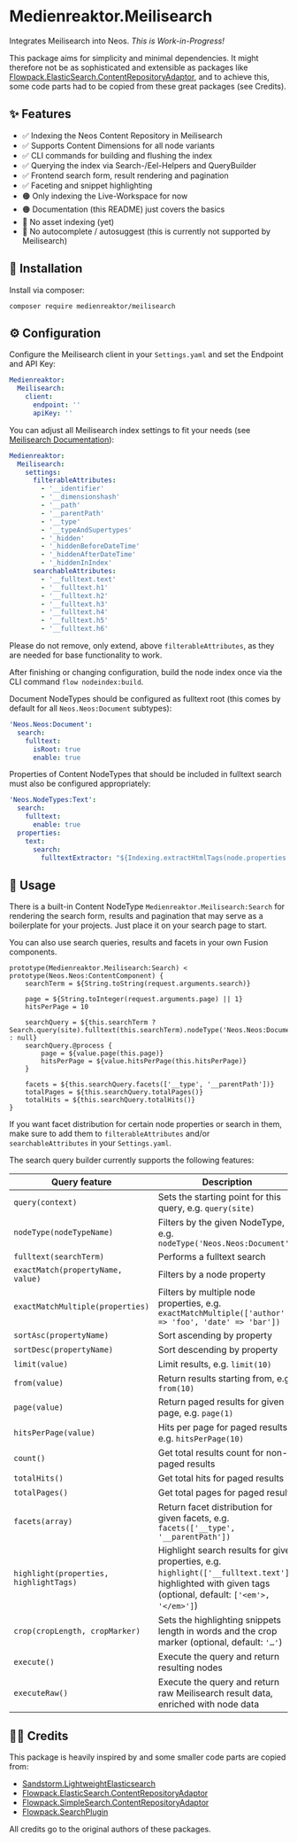 # Medienreaktor.Meilisearch

Integrates Meilisearch into Neos. *This is Work-in-Progress!*

This package aims for simplicity and minimal dependencies. It might therefore not be as sophisticated and extensible as packages like [Flowpack.ElasticSearch.ContentRepositoryAdaptor](https://github.com/Flowpack/Flowpack.ElasticSearch.ContentRepositoryAdaptor), and to achieve this, some code parts had to be copied from these great packages (see Credits).

## ✨ Features

* ✅ Indexing the Neos Content Repository in Meilisearch
* ✅ Supports Content Dimensions for all node variants
* ✅ CLI commands for building and flushing the index
* ✅ Querying the index via Search-/Eel-Helpers and QueryBuilder
* ✅ Frontend search form, result rendering and pagination
* ✅ Faceting and snippet highlighting
* 🟠 Only indexing the Live-Workspace for now
* 🟠 Documentation (this README) just covers the basics
* 🔴 No asset indexing (yet)
* 🔴 No autocomplete / autosuggest (this is currently not supported by Meilisearch)

## 🚀 Installation

Install via composer:

    composer require medienreaktor/meilisearch

## ⚙️ Configuration

Configure the Meilisearch client in your `Settings.yaml` and set the Endpoint and API Key:

```yaml
Medienreaktor:
  Meilisearch:
    client:
      endpoint: ''
      apiKey: ''
```

You can adjust all Meilisearch index settings to fit your needs (see [Meilisearch Documentation](https://www.meilisearch.com/docs/reference/api/settings)):

```yaml
Medienreaktor:
  Meilisearch:
    settings:
      filterableAttributes:
        - '__identifier'
        - '__dimensionshash'
        - '__path'
        - '__parentPath'
        - '__type'
        - '__typeAndSupertypes'
        - '_hidden'
        - '_hiddenBeforeDateTime'
        - '_hiddenAfterDateTime'
        - '_hiddenInIndex'
      searchableAttributes:
        - '__fulltext.text'
        - '__fulltext.h1'
        - '__fulltext.h2'
        - '__fulltext.h3'
        - '__fulltext.h4'
        - '__fulltext.h5'
        - '__fulltext.h6'
```

Please do not remove, only extend, above `filterableAttributes`, as they are needed for base functionality to work.

After finishing or changing configuration, build the node index once via the CLI command `flow nodeindex:build`. 

Document NodeTypes should be configured as fulltext root (this comes by default for all `Neos.Neos:Document` subtypes):

```yaml
'Neos.Neos:Document':
  search:
    fulltext:
      isRoot: true
      enable: true
```

Properties of Content NodeTypes that should be included in fulltext search must also be configured appropriately:

```yaml
'Neos.NodeTypes:Text':
  search:
    fulltext:
      enable: true
  properties:
    text:
      search:
        fulltextExtractor: "${Indexing.extractHtmlTags(node.properties.text)}"
```

## 📖 Usage

There is a built-in Content NodeType `Medienreaktor.Meilisearch:Search` for rendering the search form, results and pagination that may serve as a boilerplate for your projects. Just place it on your search page to start.

You can also use search queries, results and facets in your own Fusion components.

    prototype(Medienreaktor.Meilisearch:Search) < prototype(Neos.Neos:ContentComponent) {
        searchTerm = ${String.toString(request.arguments.search)}

        page = ${String.toInteger(request.arguments.page) || 1}
        hitsPerPage = 10

        searchQuery = ${this.searchTerm ? Search.query(site).fulltext(this.searchTerm).nodeType('Neos.Neos:Document') : null}
        searchQuery.@process {
            page = ${value.page(this.page)}
            hitsPerPage = ${value.hitsPerPage(this.hitsPerPage)}
        }

        facets = ${this.searchQuery.facets(['__type', '__parentPath'])}
        totalPages = ${this.searchQuery.totalPages()}
        totalHits = ${this.searchQuery.totalHits()}
    }

If you want facet distribution for certain node properties or search in them, make sure to add them to `filterableAttributes` and/or `searchableAttributes` in your `Settings.yaml`.

The search query builder currently supports the following features:

| Query feature                                | Description                                                |
|----------------------------------------------|------------------------------------------------------------|
| `query(context)`                             | Sets the starting point for this query, e.g. `query(site)` |
| `nodeType(nodeTypeName)`                     | Filters by the given NodeType, e.g. `nodeType('Neos.Neos:Document')` |
| `fulltext(searchTerm)`                       | Performs a fulltext search |
| `exactMatch(propertyName, value)`            | Filters by a node property |
| `exactMatchMultiple(properties)`             | Filters by multiple node properties, e.g. `exactMatchMultiple(['author' => 'foo', 'date' => 'bar'])` |
| `sortAsc(propertyName)`                      | Sort ascending by property |
| `sortDesc(propertyName)`                     | Sort descending by property |
| `limit(value)`                               | Limit results, e.g. `limit(10)` |
| `from(value)`                                | Return results starting from, e.g. `from(10)` |
| `page(value)`                                | Return paged results for given page, e.g. `page(1)` |
| `hitsPerPage(value)`                         | Hits per page for paged results, e.g. `hitsPerPage(10)` |
| `count()`                                    | Get total results count for non-paged results |
| `totalHits()`                                | Get total hits for paged results |
| `totalPages()`                               | Get total pages for paged results |
| `facets(array)`                              | Return facet distribution for given facets, e.g. `facets(['__type', '__parentPath'])` |
| `highlight(properties, highlightTags)`       | Highlight search results for given properties, e.g. `highlight(['__fulltext.text'])`, highlighted with given tags (optional, default: `['<em'>, '</em>']`) |
| `crop(cropLength, cropMarker)`               | Sets the highlighting snippets length in words and the crop marker (optional, default: `'…'`) |
| `execute()`                                  | Execute the query and return resulting nodes |
| `executeRaw()`                               | Execute the query and return raw Meilisearch result data, enriched with node data |

## 👩‍💻 Credits

This package is heavily inspired by and some smaller code parts are copied from:

+ [Sandstorm.LightweightElasticsearch](https://github.com/sandstorm/LightweightElasticsearch)
+ [Flowpack.ElasticSearch.ContentRepositoryAdaptor](https://github.com/Flowpack/Flowpack.ElasticSearch.ContentRepositoryAdaptor)
+ [Flowpack.SimpleSearch.ContentRepositoryAdaptor](https://github.com/Flowpack/Flowpack.SimpleSearch.ContentRepositoryAdaptor)
+ [Flowpack.SearchPlugin](https://github.com/Flowpack/Flowpack.SearchPlugin)

All credits go to the original authors of these packages.
